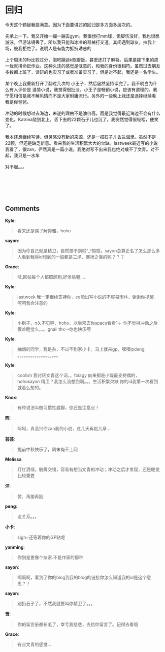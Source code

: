 # 回归

<div id="msgcns!9884D0A402622CB2!1411" class="bvMsg"><div>今天这个题目我狠满意。因为下面要讲述的回归是多方面多层次的。</div>
<div> </div>
<div>先承上一下。我又开始一蹦一蹦去gym。我很想打mm球，但脚伤没好，我也很想游泳，但游泳镜丢了。所以我只能和冰冷的器械打交道。其间遇到球友，拉我上场，被我拒绝了。说明人是有能力抵抗诱惑的</div>
<div> </div>
<div>上个周末的fb比较过分，泡吧蹦迪k歌蹭饭，甚至还打了麻将。后果是接下来的周一我就拼命赶作业。这种久违的感觉是惬意的，和我的身份很相符。虽然过去朋友多数都上班了，读研的也实习了或者准备实习了，但是对不起，我还是一名学生。</div>
<div> </div>
<div>某个晚上我重新打开了翻过几次的 小王子，然后居然坚持读完了。我不明白为什么有人评价是 温情小说，我觉得很扯淡。小王子是畅销小说，应该有道理的。我宁愿相信是我不解风情而不是大家附庸流行。另外的一些晚上我还是选择继续看 我是你爸爸。</div>
<div> </div>
<div>冲动的时候想过去海边，未遂的理由不是油价高，而是我觉得最近海边不会有什么变化。Katrina绕到北上，丢下去的22颗石子儿也沉了。我突然觉得很轻松，便笑了。</div>
<div> </div>
<div>我本还想继续写诗，但灵感没有新的来源，还是一把石子儿丢进海里。虽然不是22颗，但还是缺乏新意。看来我的生活积累大大的欠缺。lastweek最近写的小说我看了，很zan，俨然真是一篇小说。我绝对写不出来我也绝对成不了文青。对不起，我只是一水车</div>
<div> </div>
<div>对不起。。。</div>
<div> </div>
<div> </div>
<div> </div>
<div> </div>
<div> </div></div>

## Comments

**Kyle**:
> 看来还是偶了解你雅，hoho

**sayon**:
> 因为你自己就是精卫，自然想不到啦^_^皑皑，sayon总算正名了怎么那么多人看到我得id想到的一般都是三洋、赛扬之类的呢？？？

**Grace**:
> 哇,回帖每个人都照顾到,好体贴喔.....

**Kyle**:
> lastweek 我一定继续支持你，ee能出写小说的不容易雨林，谢谢你提醒，呵呵我会注意的

**Kyle**:
> 小刷子，n久不见啊，hoho、以后常去你space看看1＋ 你不觉得冲动之后很难睡觉么。。。gnail thx～你也快乐啊

**Kyle**:
> 抽烟的同学，我是杂，不过不到家小卡，马上就来gp，嘿嘿lpdeng  。。。。。。。。。。。。。。。。。。。

**Kyle**:
> coolish 我讨厌文青这个词。。folagy 向来都是小珑最支持偶的，hohosayon 精卫？我怎么没想到啊。。。生活积累欠缺          你的id我第一次看到就着么想的。

**Knox**:
> 有种说法叫做习惯性崴脚，你还是注意点！

**晖**:
> 呵呵，真高兴你zan我的小说，过几天再贴几章...

**芸芸**:
> 提前中秋快乐了，周末俺不上网

**Melissa**:
> 灯红酒绿，觥筹交错，容易有想当文青的冲动；冲动之后才发现，还是睡觉比较重要

**洋**:
> 赞，再接再励

**peng**:
> 没关系。。。

**小卡**:
> sigh~还等着你的GP贴呢

**yanming**:
> 你到是更像个杂家.不是作家的那种

**sayon**:
> 啊啊啊，看到了你的blog到我的blog的链接你怎么知道我的id是这个意思？！

**sayon**:
> 别扔石子了，不然我就要叫你精卫了。。。

**贺**:
> 你的留言册都长毛了，幸亏我慈悲，去给你留言了。记得去看哦

**Grace**:
> 有点文青的感觉....

